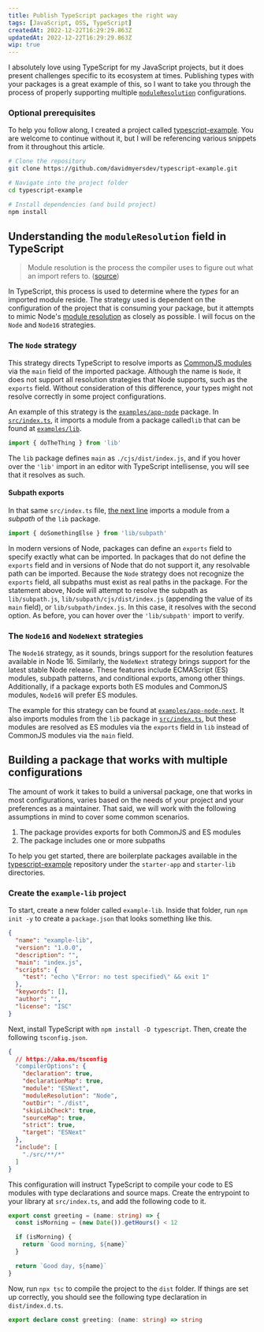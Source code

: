```yaml
---
title: Publish TypeScript packages the right way
tags: [JavaScript, OSS, TypeScript]
createdAt: 2022-12-22T16:29:29.863Z
updatedAt: 2022-12-22T16:29:29.863Z
wip: true
---
```


I absolutely love using TypeScript for my JavaScript projects, but it does present challenges specific to its ecosystem at times. Publishing types with your packages is a great example of this, so I want to take you through the process of properly supporting multiple [`moduleResolution`](https://www.typescriptlang.org/tsconfig#moduleResolution) configurations.

<!-- more -->

### Optional prerequisites

To help you follow along, I created a project called [typescript-example](https://github.com/davidmyersdev/typescript-example). You are welcome to continue without it, but I will be referencing various snippets from it throughout this article.

```bash
# Clone the repository
git clone https://github.com/davidmyersdev/typescript-example.git

# Navigate into the project folder
cd typescript-example

# Install dependencies (and build project)
npm install
```

## Understanding the `moduleResolution` field in TypeScript

> Module resolution is the process the compiler uses to figure out what an import refers to. ([source](https://www.typescriptlang.org/docs/handbook/module-resolution.html))

In TypeScript, this process is used to determine where the _types_ for an imported module reside. The strategy used is dependent on the configuration of the project that is consuming your package, but it attempts to mimic Node's [module resolution](https://nodejs.org/api/modules.html#modules_all_together) as closely as possible. I will focus on the `Node` and `Node16` strategies.

### The `Node` strategy

This strategy directs TypeScript to resolve imports as [CommonJS modules](https://nodejs.org/api/modules.html#modules-commonjs-modules) via the `main` field of the imported package. Although the name is `Node`, it does not support all resolution strategies that Node supports, such as the `exports` field. Without consideration of this difference, your types might not resolve correctly in some project configurations.

An example of this strategy is the [`examples/app-node`](https://github.com/davidmyersdev/typescript-example/blob/fd5d97027e54542eff6ccc1b644a48ed41b419ab/examples/app-node) package. In [`src/index.ts`](https://github.com/davidmyersdev/typescript-example/blob/fd5d97027e54542eff6ccc1b644a48ed41b419ab/examples/app-node/src/index.ts#L1), it imports a module from a package called`lib` that can be found at [`examples/lib`](https://github.com/davidmyersdev/typescript-example/blob/fd5d97027e54542eff6ccc1b644a48ed41b419ab/examples/lib).

```ts
import { doTheThing } from 'lib'
```

The `lib` package defines `main` as `./cjs/dist/index.js`, and if you hover over the `'lib'` import in an editor with TypeScript intellisense, you will see that it resolves as such.

#### Subpath exports

In that same `src/index.ts` file, [the next line](https://github.com/davidmyersdev/typescript-example/blob/fd5d97027e54542eff6ccc1b644a48ed41b419ab/examples/app-node/src/index.ts#L2) imports a module from a _subpath_ of the `lib` package.

```ts
import { doSomethingElse } from 'lib/subpath'
```

In modern versions of Node, packages can define an `exports` field to specify exactly what can be imported. In packages that do not define the `exports` field and in versions of Node that do not support it, any resolvable path can be imported. Because the `Node` strategy does not recognize the `exports` field, all subpaths must exist as real paths in the package. For the statement above, Node will attempt to resolve the subpath as `lib/subpath.js`, `lib/subpath/cjs/dist/index.js` (appending the value of its `main` field), or `lib/subpath/index.js`. In this case, it resolves with the second option. As before, you can hover over the `'lib/subpath'` import to verify.

### The `Node16` and `NodeNext` strategies

The `Node16` strategy, as it sounds, brings support for the resolution features available in Node 16. Similarly, the `NodeNext` strategy brings support for the latest stable Node release. These features include ECMAScript (ES) modules, subpath patterns, and conditional exports, among other things. Additionally, if a package exports both ES modules and CommonJS modules, `Node16` will prefer ES modules.

The example for this strategy can be found at [`examples/app-node-next`](https://github.com/davidmyersdev/typescript-example/blob/fd5d97027e54542eff6ccc1b644a48ed41b419ab/examples/app-node-next). It also imports modules from the `lib` package in [`src/index.ts`](https://github.com/davidmyersdev/typescript-example/blob/fd5d97027e54542eff6ccc1b644a48ed41b419ab/examples/app-node-next/src/index.ts#L1), but these modules are resolved as ES modules via the `exports` field in `lib` instead of CommonJS modules via the `main` field.

## Building a package that works with multiple configurations

The amount of work it takes to build a universal package, one that works in most configurations, varies based on the needs of your project and your preferences as a maintainer. That said, we will work with the following assumptions in mind to cover some common scenarios.

1. The package provides exports for both CommonJS and ES modules
2. The package includes one or more subpaths

To help you get started, there are boilerplate packages available in the [typescript-example](https://github.com/davidmyersdev/typescript-example) repository under the `starter-app` and `starter-lib` directories.

### Create the `example-lib` project

To start, create a new folder called `example-lib`. Inside that folder, run `npm init -y` to create a `package.json` that looks something like this.

```json
{
  "name": "example-lib",
  "version": "1.0.0",
  "description": "",
  "main": "index.js",
  "scripts": {
    "test": "echo \"Error: no test specified\" && exit 1"
  },
  "keywords": [],
  "author": "",
  "license": "ISC"
}
```

Next, install TypeScript with `npm install -D typescript`. Then, create the following `tsconfig.json`.

```json
{
  // https://aka.ms/tsconfig
  "compilerOptions": {
    "declaration": true,
    "declarationMap": true,
    "module": "ESNext",
    "moduleResolution": "Node",
    "outDir": "./dist",
    "skipLibCheck": true,
    "sourceMap": true,
    "strict": true,
    "target": "ESNext"
  },
  "include": [
    "./src/**/*"
  ]
}
```

This configuration will instruct TypeScript to compile your code to ES modules with type declarations and source maps. Create the entrypoint to your library at `src/index.ts`, and add the following code to it.

```ts
export const greeting = (name: string) => {
  const isMorning = (new Date()).getHours() < 12

  if (isMorning) {
    return `Good morning, ${name}`
  }

  return `Good day, ${name}`
}
```

Now, run `npx tsc` to compile the project to the `dist` folder. If things are set up correctly, you should see the following type declaration in `dist/index.d.ts`.

```ts
export declare const greeting: (name: string) => string
```
